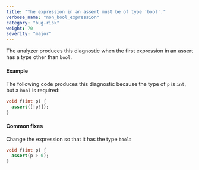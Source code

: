 ```yaml
---
title: "The expression in an assert must be of type 'bool'."
verbose_name: "non_bool_expression"
category: "bug-risk"
weight: 70
severity: "major"
---
```

The analyzer produces this diagnostic when the first expression in an
assert has a type other than `bool`.

#### Example

The following code produces this diagnostic because the type of `p` is
`int`, but a `bool` is required:

```dart
void f(int p) {
  assert([!p!]);
}
```

#### Common fixes

Change the expression so that it has the type `bool`:

```dart
void f(int p) {
  assert(p > 0);
}
```
